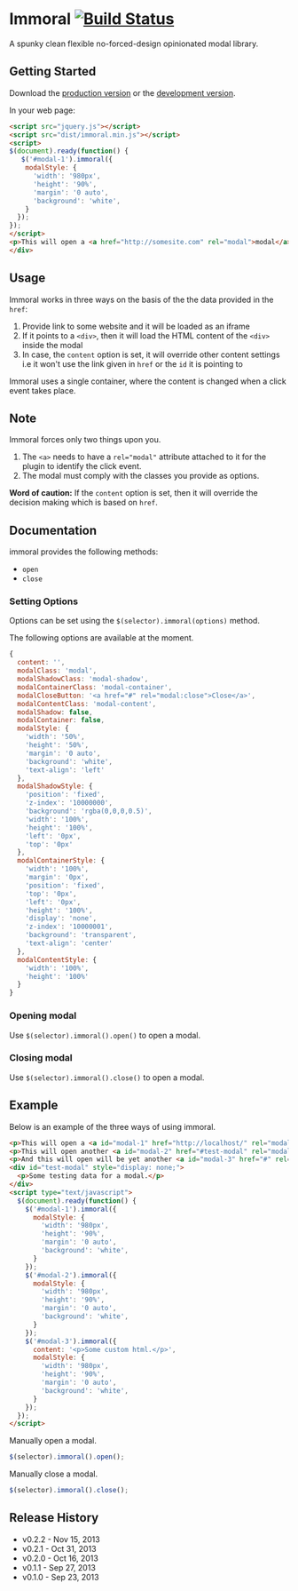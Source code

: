 # Immoral [![Build Status](https://travis-ci.org/aniketpant/immoral.png?branch=master)](https://travis-ci.org/aniketpant/immoral)

A spunky clean flexible no-forced-design opinionated modal library.

## Getting Started
Download the [production version][min] or the [development version][max].

[min]: https://raw.github.com/aniketpant/immoral/master/dist/immoral.min.js
[max]: https://raw.github.com/aniketpant/immoral/master/dist/immoral.js

In your web page:

```html
<script src="jquery.js"></script>
<script src="dist/immoral.min.js"></script>
<script>
$(document).ready(function() {
   $('#modal-1').immoral({
    modalStyle: {
      'width': '980px',
      'height': '90%',
      'margin': '0 auto',
      'background': 'white',
    }
  });
});
</script>
<p>This will open a <a href="http://somesite.com" rel="modal">modal</a>.</p>
</div>
```

## Usage

Immoral works in three ways on the basis of the the data provided in the `href`:

1. Provide link to some website and it will be loaded as an iframe
2. If it points to a `<div>`, then it will load the HTML content of the `<div>` inside the modal
3. In case, the `content` option is set, it will override other content settings i.e it won't use the link given in `href` or the `id` it is pointing to

Immoral uses a single container, where the content is changed when a click event takes place.

## Note
Immoral forces only two things upon you.

1. The `<a>` needs to have a `rel="modal"` attribute attached to it for the plugin to identify the click event.
2. The modal must comply with the classes you provide as options.

**Word of caution:** If the `content` option is set, then it will override the decision making which is based on `href`.

## Documentation
immoral provides the following methods:
- `open`
- `close`

### Setting Options
Options can be set using the `$(selector).immoral(options)` method.

The following options are available at the moment.

```js
{
  content: '',
  modalClass: 'modal',
  modalShadowClass: 'modal-shadow',
  modalContainerClass: 'modal-container',
  modalCloseButton: '<a href="#" rel="modal:close">Close</a>',
  modalContentClass: 'modal-content',
  modalShadow: false,
  modalContainer: false,
  modalStyle: {
    'width': '50%',
    'height': '50%',
    'margin': '0 auto',
    'background': 'white',
    'text-align': 'left'
  },
  modalShadowStyle: {
    'position': 'fixed',
    'z-index': '10000000',
    'background': 'rgba(0,0,0,0.5)',
    'width': '100%',
    'height': '100%',
    'left': '0px',
    'top': '0px'
  },
  modalContainerStyle: {
    'width': '100%',
    'margin': '0px',
    'position': 'fixed',
    'top': '0px',
    'left': '0px',
    'height': '100%',
    'display': 'none',
    'z-index': '10000001',
    'background': 'transparent',
    'text-align': 'center'
  },
  modalContentStyle: {
    'width': '100%',
    'height': '100%'
  }
}
```

### Opening modal

Use `$(selector).immoral().open()` to open a modal.

### Closing modal

Use `$(selector).immoral().close()` to open a modal.

## Example

Below is an example of the three ways of using immoral.

```html
<p>This will open a <a id="modal-1" href="http://localhost/" rel="modal">modal</a>.</p>
<p>This will open another <a id="modal-2" href="#test-modal" rel="modal">modal</a>.</p>
<p>And this will open will be yet another <a id="modal-3" href="#" rel="modal">modal</a>.</p>
<div id="test-modal" style="display: none;">
  <p>Some testing data for a modal.</p>
</div>
<script type="text/javascript">
  $(document).ready(function() {
    $('#modal-1').immoral({
      modalStyle: {
        'width': '980px',
        'height': '90%',
        'margin': '0 auto',
        'background': 'white',
      }
    });
    $('#modal-2').immoral({
      modalStyle: {
        'width': '980px',
        'height': '90%',
        'margin': '0 auto',
        'background': 'white',
      }
    });
    $('#modal-3').immoral({
      content: '<p>Some custom html.</p>',
      modalStyle: {
        'width': '980px',
        'height': '90%',
        'margin': '0 auto',
        'background': 'white',
      }
    });
  });
</script>
```

Manually open a modal.

```js
$(selector).immoral().open();
```

Manually close a modal.

```js
$(selector).immoral().close();
```

## Release History
- v0.2.2 - Nov 15, 2013
- v0.2.1 - Oct 31, 2013
- v0.2.0 - Oct 16, 2013
- v0.1.1 - Sep 27, 2013
- v0.1.0 - Sep 23, 2013
